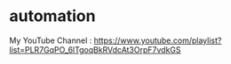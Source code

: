 # automation

My YouTube Channel : 
https://www.youtube.com/playlist?list=PLR7GqPO_6lTgoqBkRVdcAt3OrpF7vdkGS
